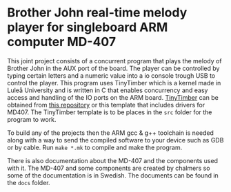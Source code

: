 #  Brother John real-time melody player for singleboard ARM computer MD-407

This joint project consists of a concurrent program that plays the melody of Brother John in the AUX port of the board.
The player can be controlled by typing certain letters and a numeric value into a io console trough
USB to control the player. This program uses TinyTimber which is a kernel made in Luleå University and is written in C that enables concurrency
and easy access and handling of the IO ports on the ARM board. [TinyTimber](https://github.com/simait/TinyTimber) can be obtained from [this repository](https://github.com/simait/TinyTimber) or
this template that includes drivers for MD407. The TinyTimber template is to be places in the `src` folder for the program to work.

To build any of the projects then the ARM gcc & g++ toolchain is needed along with a way to send
the compiled software to your device such as GDB or by cable. Run `make *.mk` to compile and make the program.

There is also documentation about the MD-407 and the components used with it. The MD-407 and some
components are created by chalmers so some of the documentation is in Swedish. The documents can be
found in the `docs` folder.
